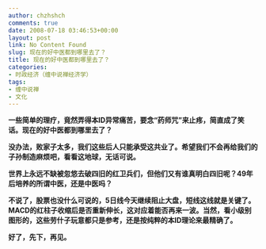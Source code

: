 ```yaml
---
author: chzhshch
comments: true
date: 2008-07-18 03:46:53+00:00
layout: post
link: No Content Found
slug: 现在的好中医都到哪里去了？
title: 现在的好中医都到哪里去了？
categories:
- 时政经济（缠中说禅经济学）
tags:
- 缠中说禅
- 文化
---
```


			

**一些简单的理疗，竟然弄得本ID异常痛苦，要念“药师咒”来止疼，简直成了笑话。现在的好中医都到哪里去了？**

**没办法，败家子太多，我们这些后人只能承受这共业了。希望我们不会再给我们的子孙制造麻烦吧，看看这地球，无话可说。**

**世界上永远不缺被忽悠去破四旧的红卫兵们，但他们又有谁真明白四旧呢？49年后培养的所谓中医，还是中医吗？**

**不说了，股票也没什么可说的，5日线今天继续阻止大盘，短线这线就是关键了。MACD的红柱子收缩后是否重新伸长，这对应着能否再来一波。当然，看小级别图形的，这些劳什子玩意都只是参考，还是按纯粹的本ID理论来最精确了。**

**好了，先下，再见。**
